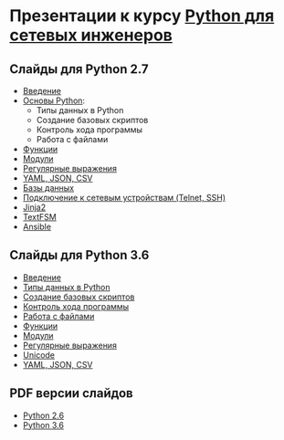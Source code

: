 # Презентации к курсу [Python для сетевых инженеров](https://www.gitbook.com/book/natenka/pyneng/details)

## Слайды для Python 2.7

* [Введение](https://gitpitch.com/natenka/pyneng-slides/course_intro)
* [Основы Python](https://gitpitch.com/natenka/pyneng-slides):
  * Типы данных в Python
  * Создание базовых скриптов
  * Контроль хода программы
  * Работа с файлами
* [Функции](https://gitpitch.com/natenka/pyneng-slides/functions)
* [Модули](https://gitpitch.com/natenka/pyneng-slides/modules)
* [Регулярные выражения](https://gitpitch.com/natenka/pyneng-slides/regex)
* [YAML, JSON, CSV](https://gitpitch.com/natenka/pyneng-slides/serialization)
* [Базы данных](https://gitpitch.com/natenka/pyneng-slides/db)
* [Подключение к сетевым устройствам (Telnet, SSH)](https://gitpitch.com/natenka/pyneng-slides/ssh_telnet)
* [Jinja2](https://gitpitch.com/natenka/pyneng-slides/jinja2)
* [TextFSM](https://gitpitch.com/natenka/pyneng-slides/textfsm)
* [Ansible](https://gitpitch.com/natenka/pyneng-slides/ansible)


## Слайды для Python 3.6

* [Введение](https://gitpitch.com/natenka/pyneng-slides/py3_course_intro)
* [Типы данных в Python](https://gitpitch.com/natenka/pyneng-slides/py3-data-structures)
* [Создание базовых скриптов](https://gitpitch.com/natenka/pyneng-slides/py3-basic-scripts)
* [Контроль хода программы](https://gitpitch.com/natenka/pyneng-slides/py3-control-structures)
* [Работа с файлами](https://gitpitch.com/natenka/pyneng-slides/py3-files)
* [Функции](https://gitpitch.com/natenka/pyneng-slides/py3-functions)
* [Модули](https://gitpitch.com/natenka/pyneng-slides/py3-modules)
* [Регулярные выражения](https://gitpitch.com/natenka/pyneng-slides/py3-regex)
* [Unicode](https://gitpitch.com/natenka/pyneng-slides/py3-unicode)
* [YAML, JSON, CSV](https://gitpitch.com/natenka/pyneng-slides/py3-serialization)

## PDF версии слайдов

* [Python 2.6](https://github.com/natenka/pyneng-slides/tree/py2-pdf)
* [Python 3.6](https://github.com/natenka/pyneng-slides/tree/py3-pdf)

